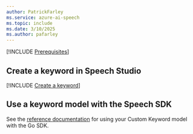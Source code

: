 ```yaml
---
author: PatrickFarley
ms.service: azure-ai-speech
ms.topic: include
ms.date: 3/10/2025
ms.author: pafarley
---
```


[!INCLUDE [Prerequisites](../../common/azure-prerequisites.md)]

## Create a keyword in Speech Studio

[!INCLUDE [Create a keyword](use-speech-studio.md)]

## Use a keyword model with the Speech SDK

See the [reference documentation](https://pkg.go.dev/github.com/Microsoft/cognitive-services-speech-sdk-go/speech#KeywordRecognitionModel) for using your Custom Keyword model with the Go SDK.

